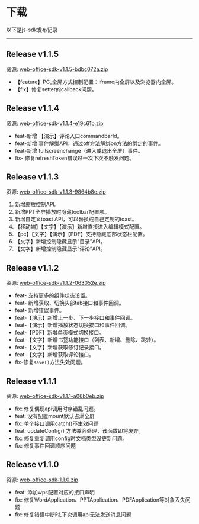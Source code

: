 # 下载
以下是js-sdk发布记录
_____
## Release v1.1.5

资源:  [web-office-sdk-v1.1.5-bdbc072a.zip](https://js.cache.openplatform.wpscdn.cn/sdk/web-office-sdk-v1.1.5-bdbc072a.zip)

- 【feature】PC_全屏方式控制配置：iframe内全屏以及浏览器内全屏。
- 【fix】修复setter的callback问题。

## Release v1.1.4

资源:  [web-office-sdk-v1.1.4-e19c61b.zip](https://js.cache.openplatform.wpscdn.cn/sdk/web-office-sdk-v1.1.4-e19c61b.zip)

- feat-新增 【演示】评论入口commandbarId。
- feat-新增 事件解绑API，通过off方法解绑on方法的绑定的事件。
- feat-新增 fullscreenchange（进入或退出全屏）事件。
- fix- 修复refreshToken错误过一次下次不触发问题。

## Release v1.1.3

资源:  [web-office-sdk-v1.1.3-9864b8e.zip](https://js.cache.openplatform.wpscdn.cn/sdk/web-office-sdk-v1.1.3-9864b8e.zip)

1. 新增缩放控制API。
2. 新增PPT全屏播放时隐藏toolbar配置项。
3. 新增自定义toast API，可以替换成自己定制的toast。
4. 【移动端】【文字】【演示】新增直接进入编辑模式配置。
5. 【pc】【文字】【演示】【PDF】支持隐藏底部状态栏配置。
6. 【文字】新增控制隐藏显示“目录”API。
7. 【文字】新增控制隐藏显示“评论”API。

## Release v1.1.2

资源:  [web-office-sdk-v1.1.2-063052e.zip](http://js3.cache.weboffice.wpsgo.com/wwo/sdk/web-office-sdk-v1.1.2-063052e.zip)

- feat- 支持更多的组件状态设置。
- feat- 新增获取、切换头部tab接口和事件回调。
- feat- 新增错误事件。
- feat-【演示】新增上一步、下一步接口和事件回调。
- feat-【演示】新增播放状态切换接口和事件回调。
- feat-【PDF】新增单页模式切换接口。
- feat-【文字】新增书签功能接口（列表、新增、删除、跳转）。
- feat-【文字】新增获取修订记录接口。
- feat-【文字】新增获取评论接口。
- fix-修复`save()`方法失效问题。

## Release v1.1.1 

资源:  [web-office-sdk-v1.1.1-a06b0eb.zip](http://js3.cache.weboffice.wpsgo.com/wwo/sdk/web-office-sdk-v1.1.1-a06b0eb.zip)

- fix: 修复偶现api调用时序错乱问题。 
- feat: 没有配置mount默认占满全屏 
- fix: 单个接口调用catch()不生效问题 
- feat: updateConfig() 方法兼容处理，该函数即将废弃。 
- fix: 修复重复调用config时文档类型没更新问题。 
- fix: 修复事件回调顺序问题 

## Release v1.1.0 

资源:  [web-office-sdk-1.1.0.zip](http://js3.cache.weboffice.wpsgo.com/wwo/sdk/web-office-sdk-1.1.0.zip)

- feat: 添加wps配置对应的接口声明 
- fix: 修复WordApplication、PPTApplication、PDFApplication等对象丢失问题 
- fix: 修复错误中断时,下次调用api无法发送消息问题
